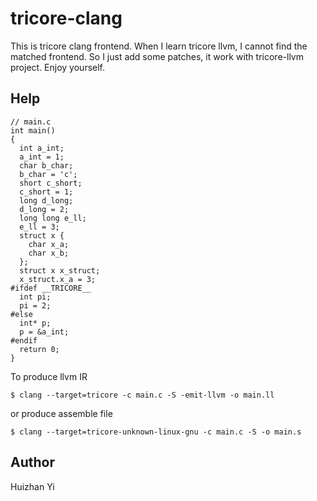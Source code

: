# tricore-clang
This is tricore clang frontend.
When I learn tricore llvm, I cannot find the matched frontend.
So I just add some patches, it work with tricore-llvm project.
Enjoy yourself.
## Help

```
// main.c
int main()
{
  int a_int;
  a_int = 1;
  char b_char;
  b_char = 'c';
  short c_short;
  c_short = 1;
  long d_long;
  d_long = 2;
  long long e_ll;
  e_ll = 3;
  struct x {
    char x_a;
    char x_b;
  };
  struct x x_struct;
  x_struct.x_a = 3;
#ifdef __TRICORE__
  int pi;
  pi = 2;
#else
  int* p;
  p = &a_int;
#endif
  return 0;
}
```
To produce llvm IR
```
$ clang --target=tricore -c main.c -S -emit-llvm -o main.ll
```
or produce assemble file
```
$ clang --target=tricore-unknown-linux-gnu -c main.c -S -o main.s
```
## Author
Huizhan Yi
